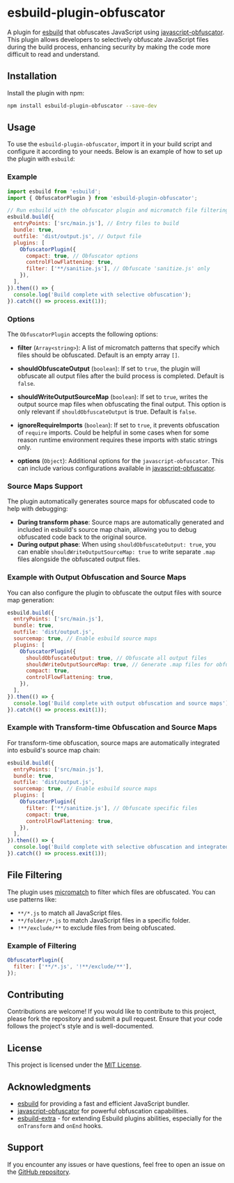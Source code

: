 # esbuild-plugin-obfuscator

A plugin for [esbuild](https://esbuild.github.io/) that obfuscates JavaScript using [javascript-obfuscator](https://github.com/javascript-obfuscator/javascript-obfuscator). This plugin allows developers to selectively obfuscate JavaScript files during the build process, enhancing security by making the code more difficult to read and understand.

## Installation

Install the plugin with npm:

```bash
npm install esbuild-plugin-obfuscator --save-dev
```

## Usage

To use the `esbuild-plugin-obfuscator`, import it in your build script and configure it according to your needs. Below is an example of how to set up the plugin with `esbuild`:

### Example

```javascript
import esbuild from 'esbuild';
import { ObfuscatorPlugin } from 'esbuild-plugin-obfuscator';

// Run esbuild with the obfuscator plugin and micromatch file filtering
esbuild.build({
  entryPoints: ['src/main.js'], // Entry files to build
  bundle: true,
  outfile: 'dist/output.js', // Output file
  plugins: [
    ObfuscatorPlugin({
      compact: true, // Obfuscator options
      controlFlowFlattening: true,
      filter: ['**/sanitize.js'], // Obfuscate 'sanitize.js' only
    }),
  ],
}).then(() => {
  console.log('Build complete with selective obfuscation');
}).catch(() => process.exit(1));
```

### Options

The `ObfuscatorPlugin` accepts the following options:

- **filter** (`Array<string>`): A list of micromatch patterns that specify which files should be obfuscated. Default is an empty array `[]`.

- **shouldObfuscateOutput** (`boolean`): If set to `true`, the plugin will obfuscate all output files after the build process is completed. Default is `false`.

- **shouldWriteOutputSourceMap** (`boolean`): If set to `true`, writes the output source map files when obfuscating the final output. This option is only relevant if `shouldObfuscateOutput` is true. Default is `false`.

- **ignoreRequireImports** (`boolean`): If set to `true`, it prevents obfuscation of `require` imports. Could be helpful in some cases when for some reason runtime environment requires these imports with static strings only.

- **options** (`Object`): Additional options for the `javascript-obfuscator`. This can include various configurations available in [javascript-obfuscator](https://github.com/javascript-obfuscator/javascript-obfuscator#options).

### Source Maps Support

The plugin automatically generates source maps for obfuscated code to help with debugging:

- **During transform phase**: Source maps are automatically generated and included in esbuild's source map chain, allowing you to debug obfuscated code back to the original source.
- **During output phase**: When using `shouldObfuscateOutput: true`, you can enable `shouldWriteOutputSourceMap: true` to write separate `.map` files alongside the obfuscated output files.

### Example with Output Obfuscation and Source Maps

You can also configure the plugin to obfuscate the output files with source map generation:

```javascript
esbuild.build({
  entryPoints: ['src/main.js'],
  bundle: true,
  outfile: 'dist/output.js',
  sourcemap: true, // Enable esbuild source maps
  plugins: [
    ObfuscatorPlugin({
      shouldObfuscateOutput: true, // Obfuscate all output files
      shouldWriteOutputSourceMap: true, // Generate .map files for obfuscated output
      compact: true,
      controlFlowFlattening: true,
    }),
  ],
}).then(() => {
  console.log('Build complete with output obfuscation and source maps');
}).catch(() => process.exit(1));
```

### Example with Transform-time Obfuscation and Source Maps

For transform-time obfuscation, source maps are automatically integrated into esbuild's source map chain:

```javascript
esbuild.build({
  entryPoints: ['src/main.js'],
  bundle: true,
  outfile: 'dist/output.js',
  sourcemap: true, // Enable esbuild source maps
  plugins: [
    ObfuscatorPlugin({
      filter: ['**/sanitize.js'], // Obfuscate specific files
      compact: true,
      controlFlowFlattening: true,
    }),
  ],
}).then(() => {
  console.log('Build complete with selective obfuscation and integrated source maps');
}).catch(() => process.exit(1));
```

## File Filtering

The plugin uses [micromatch](https://github.com/micromatch/micromatch) to filter which files are obfuscated. You can use patterns like:

- `**/*.js` to match all JavaScript files.
- `**/folder/*.js` to match JavaScript files in a specific folder.
- `!**/exclude/**` to exclude files from being obfuscated.

### Example of Filtering

```javascript
ObfuscatorPlugin({
  filter: ['**/*.js', '!**/exclude/**'],
});
```

## Contributing

Contributions are welcome! If you would like to contribute to this project, please fork the repository and submit a pull request. Ensure that your code follows the project's style and is well-documented.

## License

This project is licensed under the [MIT License](LICENSE).

## Acknowledgments

- [esbuild](https://esbuild.github.io/) for providing a fast and efficient JavaScript bundler.
- [javascript-obfuscator](https://github.com/javascript-obfuscator/javascript-obfuscator) for powerful obfuscation capabilities.
- [esbuild-extra](https://github.com/aleclarson/esbuild-extra) - for extending Esbuild plugins abilities, especially for the `onTransform` and `onEnd` hooks.

## Support

If you encounter any issues or have questions, feel free to open an issue on the [GitHub repository](https://github.com/MatteoGheza/esbuild-plugin-obfuscator/issues).
